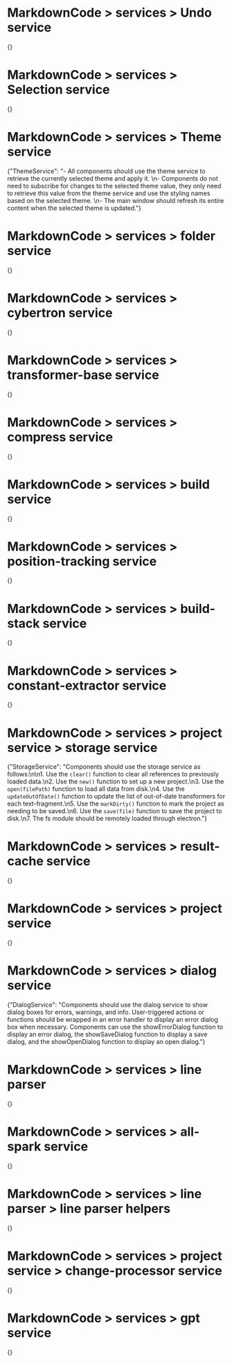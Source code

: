 # MarkdownCode > services > Undo service
{}
# MarkdownCode > services > Selection service
{}
# MarkdownCode > services > Theme service
{"ThemeService": "- All components should use the theme service to retrieve the currently selected theme and apply it. \n- Components do not need to subscribe for changes to the selected theme value, they only need to retrieve this value from the theme service and use the styling names based on the selected theme. \n- The main window should refresh its entire content when the selected theme is updated."}
# MarkdownCode > services > folder service
{}
# MarkdownCode > services > cybertron service
{}
# MarkdownCode > services > transformer-base service
{}
# MarkdownCode > services > compress service
{}
# MarkdownCode > services > build service
{}
# MarkdownCode > services > position-tracking service
{}
# MarkdownCode > services > build-stack service
{}
# MarkdownCode > services > constant-extractor service
{}
# MarkdownCode > services > project service > storage service
{"StorageService": "Components should use the storage service as follows:\n\n1. Use the `clear()` function to clear all references to previously loaded data.\n2. Use the `new()` function to set up a new project.\n3. Use the `open(filePath)` function to load all data from disk.\n4. Use the `updateOutOfDate()` function to update the list of out-of-date transformers for each text-fragment.\n5. Use the `markDirty()` function to mark the project as needing to be saved.\n6. Use the `save(file)` function to save the project to disk.\n7. The fs module should be remotely loaded through electron."}
# MarkdownCode > services > result-cache service
{}
# MarkdownCode > services > project service
{}
# MarkdownCode > services > dialog service
{"DialogService": "Components should use the dialog service to show dialog boxes for errors, warnings, and info. User-triggered actions or functions should be wrapped in an error handler to display an error dialog box when necessary. Components can use the showErrorDialog function to display an error dialog, the showSaveDialog function to display a save dialog, and the showOpenDialog function to display an open dialog."}
# MarkdownCode > services > line parser
{}
# MarkdownCode > services > all-spark service
{}
# MarkdownCode > services > line parser > line parser helpers
{}
# MarkdownCode > services > project service > change-processor service
{}
# MarkdownCode > services > gpt service
{}
